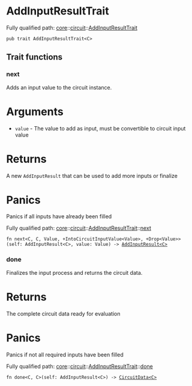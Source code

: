 # AddInputResultTrait

Fully qualified path: [core](./core.md)::[circuit](./core-circuit.md)::[AddInputResultTrait](./core-circuit-AddInputResultTrait.md)

<pre><code class="language-cairo">pub trait AddInputResultTrait&lt;C&gt;</code></pre>

## Trait functions

### next

Adds an input value to the circuit instance.
# Arguments

- `value` - The value to add as input, must be convertible to circuit input value
# Returns

A new `AddInputResult` that can be used to add more inputs or finalize
# Panics

Panics if all inputs have already been filled

Fully qualified path: [core](./core.md)::[circuit](./core-circuit.md)::[AddInputResultTrait](./core-circuit-AddInputResultTrait.md)::[next](./core-circuit-AddInputResultTrait.md#next)

<pre><code class="language-cairo">fn next&lt;C, C, Value, +IntoCircuitInputValue&lt;Value&gt;, +Drop&lt;Value&gt;&gt;(self: AddInputResult&lt;C&gt;, value: Value) -&gt; <a href="core-circuit-AddInputResult.html">AddInputResult&lt;C&gt;</a></code></pre>


### done

Finalizes the input process and returns the circuit data.
# Returns

The complete circuit data ready for evaluation
# Panics

Panics if not all required inputs have been filled

Fully qualified path: [core](./core.md)::[circuit](./core-circuit.md)::[AddInputResultTrait](./core-circuit-AddInputResultTrait.md)::[done](./core-circuit-AddInputResultTrait.md#done)

<pre><code class="language-cairo">fn done&lt;C, C&gt;(self: AddInputResult&lt;C&gt;) -&gt; <a href="core-circuit-CircuitData.html">CircuitData&lt;C&gt;</a></code></pre>



